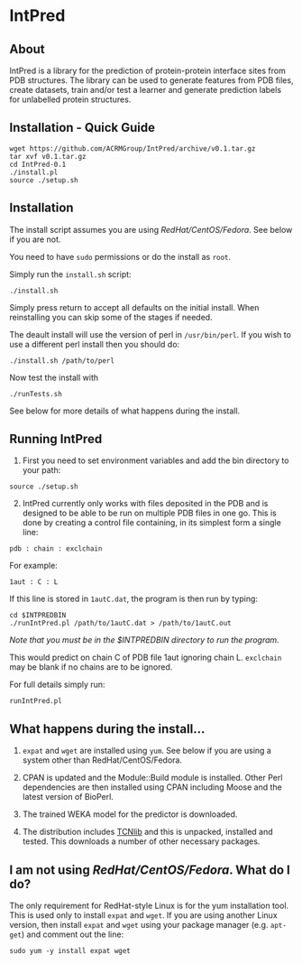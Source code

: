 IntPred
=======

## About

IntPred is a library for the prediction of protein-protein interface
sites from PDB structures. The library can be used to generate
features from PDB files, create datasets, train and/or test a learner
and generate prediction labels for unlabelled protein structures.

## Installation - Quick Guide

```
wget https://github.com/ACRMGroup/IntPred/archive/v0.1.tar.gz
tar xvf v0.1.tar.gz
cd IntPred-0.1
./install.pl
source ./setup.sh
```

## Installation

The install script assumes you are using *RedHat/CentOS/Fedora*. See
below if you are not.

You need to have `sudo` permissions or do the install as `root`.

Simply run the `install.sh` script:

```./install.sh```

Simply press return to accept all defaults on the initial install.
When reinstalling you can skip some of the stages if needed.

The deault install will use the version of perl in `/usr/bin/perl`. If
you wish to use a different perl install then you should do:

```./install.sh /path/to/perl```

Now test the install with

```./runTests.sh```

See below for more details of what happens during the install.

## Running IntPred

1. First you need to set environment variables and add the bin
directory to your path:

```source ./setup.sh```

2. IntPred currently only works with files deposited in the PDB and is
designed to be able to be run on multiple PDB files in one go. This is done by creating a control file containing, in its simplest form a single line:

```pdb : chain : exclchain```

For example:

```1aut : C : L```

If this line is stored in `1autC.dat`, the program is then run by typing:

```
cd $INTPREDBIN
./runIntPred.pl /path/to/1autC.dat > /path/to/1autC.out
```

*Note that you must be in the $INTPREDBIN directory to run the program.*

This would predict on chain C of PDB file 1aut ignoring chain
L. `exclchain` may be blank if no chains are to be ignored.

For full details simply run:

```runIntPred.pl```


## What happens during the install...

1. `expat` and `wget` are installed using `yum`. See below if you are
using a system other than RedHat/CentOS/Fedora.

2. CPAN is updated and the Module::Build module is installed. Other
Perl dependencies are then installed using CPAN including Moose and
the latest version of BioPerl.

3. The trained WEKA model for the predictor is downloaded.

4. The distribution includes
[TCNlib](https://github.com/northeyt/TCNlib) and this is unpacked,
installed and tested. This downloads a number of other necessary
packages. 


## I am not using *RedHat/CentOS/Fedora*. What do I do?

The only requirement for RedHat-style Linux is for the yum
installation tool. This is used only to install `expat` and `wget`. If
you are using another Linux version, then install `expat` and `wget`
using your package manager (e.g. `apt-get`) and comment out the line:

```sudo yum -y install expat wget```
